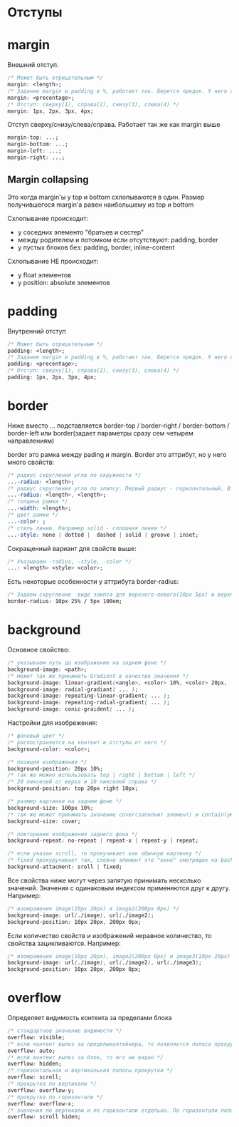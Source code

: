 # Отступы

# margin

Внешний отступ. 

````css
/* Может быть отрицательным */
margin: <length>;
/* Задание margin и padding в %, работает так. Берется предок. У него смотрится inline размер(внутренний). От него берется процент */
margin: <precentage>;
/* Отступ: сверху(1), справа(2), снизу(3), слева(4) */
margin: 1px, 2px, 3px, 4px;
````

Отступ сверху/снизу/слева/справа. Работает так же как margin выше

````css
margin-top: ...;
margin-bottom: ...;
margin-left: ...;
margin-right: ...;
````

## Margin collapsing

Это когда margin'ы у top и bottom схлопываются в один. Размер получившегося margin'а равен наибольшему из top и bottom

Схлопывание происходит:
- у соседних элементо "братьев и сестер"
- между родителем и потомком если отсутствуют: padding, border
- у пустых блоков без: padding, border, inline-content

Схлопывание НЕ происходит:
- у float элементов
- у position: absolute элементов

# padding

Внутренний отступ

````css
/* Может быть отрицательным */
padding: <length>;
/* Задание margin и padding в %, работает так. Берется предок. У него смотрится inline размер(внутренний). От него берется процент */
padding: <precentage>;
/* Отступ: сверху(1), справа(2), снизу(3), слева(4) */
padding: 1px, 2px, 3px, 4px;
````

# border

Ниже вместо ... подставляется border-top / border-right / border-bottom / border-left или border(задает параметры сразу сем четырем направлениям)

border это рамка между pading и margin. Border это аттрибут, но у него много свойств:

````css
/* радиус скругления угла по окружности */
...-radius: <length>;
/* радиус скругления угла по элипсу. Первый радиус - горизонтальный, Второй радиус - вертикальный */
...-radius: <length>, <length>;
/* толщина рамки */
...-width: <length>;
/* цвет рамки */
...-color: ;
/* стиль линии. Например solid - сплошная линия */
...-style: none | dotted |  dashed | solid | groove | inset;
````

Сокращенный вариант для свойств выше:

````css
/* Указываем -radius, -style, -color */
...: <length> <style> <color>;
````

Есть некоторые особенности у аттрибута border-radius:

````css
/* Задаем скругление  виде элипса для верхнего-левого(10px 5px) и верхнего-правого углов(25% 100em) */
border-radius: 10px 25% / 5px 100em;
````

# background

Основное свойство:

````css
/* указываем путь до изображение на заднем фоне */ 
background-image: <path>;
/* может так же принимать Gradient в качестве значения */
background-image: linear-gradient(<angle>, <color> 10%, <color> 20px, ...);
background-image: radial-gradiant( ... );
background-image: repeating-linear-gradient( ... );
background-image: repeating-radial-gradient( ... );
background-image: conic-graident( ... );
````

Настройки для изобрежения:

````css
/* фоновый цвет */ 
/* распостраняется на контент и отступы от него */
background-color: <color>; 

/* позиция изображения */
background-position: 20px 10%;
/* так же можно использовать top | right | bottom | left */
/* 20 пикселей от верха и 10 пикселей справа */
background-position: top 20px right 10px;

/* размер картинки на заднем фоне */
background-size: 100px 10%;
/* так же может принимать значение cover(заполнит элемент) и contain(уменьшит изображение так, чтобы поместить в элемент) */
background-size: cover;

/* повторение изображения заднего фона */
background-repeat: no-repeat | repeat-x | repeat-y | repeat;

/* если указан scroll, то прокучивает как обычную картинку */ 
/* fixed прокуручивает так, словно элемент это "окно" смотрящее на background */
background-attacment: sroll | fixed;
````

Все свойства ниже могут через запятую принимать несколько значений. Значения с одинаковым индексом применяются друг к другу. Например:

````css
/* изоюражения image(10px 20px) и image2(200px 0px) */
background-image: url(./image), url(./image2);
background-position: 10px 20px, 200px 0px;
````

Если количество свойств и изображений неравное количество, то свойства зацикливаются. Например:

````css
/* изоюражения image(10px 20px), image2(200px 0px) и image3(10px 20px) */
background-image: url(./image), url(./image2), url(./image3);
background-position: 10px 20px, 200px 0px;
````

# overflow

Определяет видимость контента за пределами блока

````css
/* стандартное значение видимости */
overflow: visible;
/* если контент вылез за пределыконтейнера, то появляется полоса прокрутки */
overflow: auto;
/* если контент вылез за блок, то его не видно */
overflow: hidden;
/* горизонтальная и вертикальная полосы прокрутки */
overflow: scroll;
/* прокрутка по вертикали */
overflow: overflow-y;
/* прокрутка по горизонтали */
overflow: overflow-x;
/* значения по вертикали и по горизонтали отдельно. По горизонтали полоса прокрутки , по вертикали невидно контент */
overflow: scroll hiden;
````

